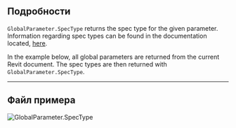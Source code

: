 ## Подробности
`GlobalParameter.SpecType` returns the spec type for the given parameter. Information regarding spec types can be found in the documentation located, [here](https://help.autodesk.com/view/RVT/2025/ENU/?guid=Revit_API_Revit_API_Developers_Guide_Introduction_Application_and_Document_Units_html).

In the example below, all global parameters are returned from the current Revit document. The spec types are then returned with `GlobalParameter.SpecType`.
___
## Файл примера

![GlobalParameter.SpecType](./Revit.Elements.GlobalParameter.SpecType_img.jpg)
